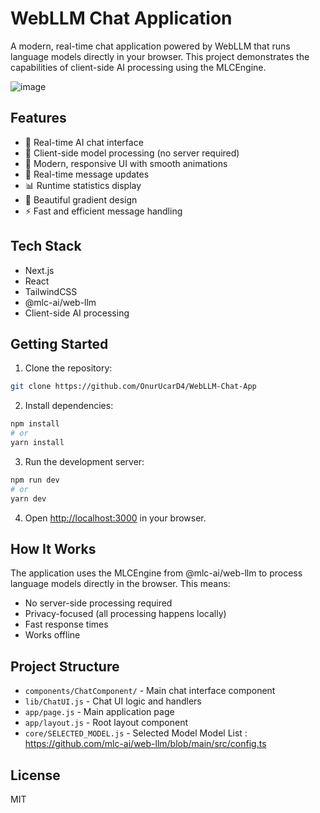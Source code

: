 # WebLLM Chat Application

A modern, real-time chat application powered by WebLLM that runs language models directly in your browser. This project demonstrates the capabilities of client-side AI processing using the MLCEngine.

![image](https://github.com/user-attachments/assets/02cf6e48-d54f-4e3b-8fd1-7ca678445a79)


## Features

- 🤖 Real-time AI chat interface
- 🚀 Client-side model processing (no server required)
- 💫 Modern, responsive UI with smooth animations
- 🔄 Real-time message updates
- 📊 Runtime statistics display
- 🎨 Beautiful gradient design
- ⚡ Fast and efficient message handling

## Tech Stack

- Next.js
- React
- TailwindCSS
- @mlc-ai/web-llm
- Client-side AI processing

## Getting Started

1. Clone the repository:
```bash
git clone https://github.com/OnurUcarD4/WebLLM-Chat-App
```

2. Install dependencies:
```bash
npm install
# or
yarn install
```

3. Run the development server:
```bash
npm run dev
# or
yarn dev
```

4. Open [http://localhost:3000](http://localhost:3000) in your browser.

## How It Works

The application uses the MLCEngine from @mlc-ai/web-llm to process language models directly in the browser. This means:

- No server-side processing required
- Privacy-focused (all processing happens locally)
- Fast response times
- Works offline

## Project Structure

- `components/ChatComponent/` - Main chat interface component
- `lib/ChatUI.js` - Chat UI logic and handlers
- `app/page.js` - Main application page
- `app/layout.js` - Root layout component
- `core/SELECTED_MODEL.js` - Selected Model
Model List : https://github.com/mlc-ai/web-llm/blob/main/src/config.ts


## License

MIT
